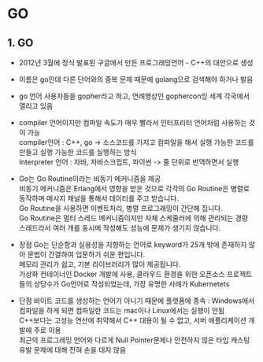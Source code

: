 # GO
## 1. GO
* 2012년 3월에 정식 발표된 구글에서 만든 프로그래밍언어 - C++의 대안으로 생성  
* 이름은 go인데 다른 단어와의 중복 문제 때문에 golang으로 검색해야 하거나 발음  
* go 언어 사용자들을 gopher라고 하고, 연례행상인 gophercon잉 세계 각국에서 열리고 있음  
* compiler 언어이지만 컴파일 속도가 매우 빨라서 인터프리터 언어처럼 사용하는 것이 가능  
    compiler언어 : C++, go -> 소스코드를 가지고 컴파일을 해서 실행 가능한 코드를 만들고 실행 가능한 코드를 실행하는 방식  
    Interpreter 언어 : 자바, 자바스크립트, 파이썬 -> 줄 단위로 번역하면서 실행  
* Go는 Go Routine이라는 비동기 메커니즘을 제공  
    비동기 메커니즘은 Erlang에서 영향을 받은 것으로 각각의 Go Routine은 병렬로 동작하며 메시지 채널을 통해서 데이터를 주고 받습니다.  
    Go Routine을 사용하면 이벤트처리, 병렬 프로그래밍이 간단해 집니다.  
    Go Routine은 멀티 스레드 메커니즘이지만 자체 스케줄러에 의해 관리되는 경량 스레드라서 여러 개를 동시에 작성해도 성능에 문제가 생기지 않습니다.  

* 장점
    Go는 단순함과 실용성을 지향하는 언어로 keyword가 25개 밖에 존재하지 않아 문법이 간결하여 입문하기 쉬운 편입니다.  
    메모리 관리가 쉽고, 기본 라이브러리가 많이 제공됩니다.  
    가상화 컨테이너인 Docker 개발에 사용, 클라우드 환경을 위한 오픈소스 프로젝트들의 상당수가 Go언어로 작성되었는데, 가장 유명한 사례가 Kubernetets  

* 단점
    바이트 코드를 생성하는 언어가 아니기 때문에 플랫폼에 종속 : Windows에서 컴파일을 하게 되면 컴파일한 코드는 mac이나 Linux에서는 실행이 안됨  
    C++보다는 고성능 연산에 취약해서 C++ 대용이 될 수 없고, 서버 애플리케이션 개발에 주로 이용  
    최근의 프로그래밍 언어와 다르게 Null Pointer문제나 안전하지 않은 타입 캐스팅 유발 문제에 대해 전혀 손을 대지 않음  